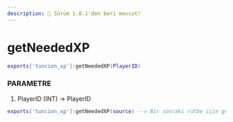 ```yaml
---
description: 🔧 Sürüm 1.0.1'den beri mevcut!
---
```


# getNeededXP

```lua title="Export Syntax"
exports['tuncion_xp']:getNeededXP(PlayerID)
```

### PARAMETRE

1. PlayerID <span className="color-blue">(INT)</span> <span className="color-orange">-> PlayerID</span>

```lua
exports['tuncion_xp']:getNeededXP(source) --> Bir sonraki rütbe için gereken XP'yi döndürür, örn. 5XP
```